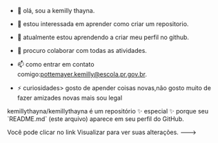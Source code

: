 - 👋 olá, sou a kemilly thayna.
- 👀 estou interessada em aprender como criar um repositorio.
- 🌱 atualmente estou aprendendo a criar meu perfil no github.
- 💞️  procuro colaborar com todas as atividades.
- 📫 como entrar em contato comigo:pottemayer.kemilly@escola.pr.gov.br.

- ⚡ curiosidades> gosto de apender coisas novas,não gosto muito de fazer amizades novas mais sou legal
<!--
--->kemillythayna/kemillythayna é um repositório ✨ especial ✨ porque seu `README.md` (este arquivo) aparece em seu perfil do GitHub.
Você pode clicar no link Visualizar para ver suas alterações.
--->
